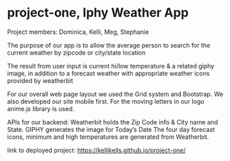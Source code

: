 # project-one, Iphy Weather App

Project members: Dominica, Kelli, Meg, Stephanie

The purpose of our app is to allow the average person to search for the current weather by zipcode or city/state location

The result from user input is current hi/low temperature & a related giphy image, in addition to a forecast weather with appropriate weather icons provided by weatherbit

For our overall web page layout we used the Grid system and Bootstrap. We also developed our site mobile first. 
For the moving letters in our logo anime.js library is used. 

APIs for our backend:
  Weatherbit holds the Zip Code info & City name and State.
  GIPHY generates the image for Today’s Date
The four day forecast icons, minimum and high temperatures are generated from Weatherbit. 

link to deployed project: https://kellikells.github.io/project-one/
